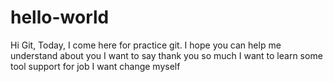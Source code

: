 # hello-world
Hi Git,
Today, I come here for practice git. I hope you can help me understand about you
I want to say thank you so much
I want to learn some tool support for job
I want change myself
